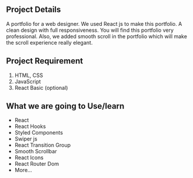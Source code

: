 

## Project Details

A portfolio for a web designer. We used React js to make this portfolio. A clean design with full responsiveness. You will find this portfolio very professional. Also, we added smooth scroll in the portfolio which will make the scroll experience really elegant.



## Project Requirement

1. HTML, CSS
1. JavaScript
1. React Basic (optional)

## What we are going to Use/learn

- React
- React Hooks
- Styled Components
- Swiper js
- React Transition Group
- Smooth Scrollbar
- React Icons
- React Router Dom
- More...